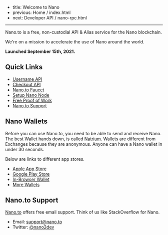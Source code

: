 - title: Welcome to Nano
- previous: Home / index.html
- next: Developer API / nano-rpc.html
-----
Nano.to is a free, non-custodial API & Alias service for the Nano blockchain.

We're on a mission to accelerate the use of Nano around the world.

**Launched September 15th, 2021.**

## **Quick Links**

- [Username API](/username.html)
- [Checkout API](/checkout.html)
- [Nano.to Faucet](/faucet.html)
- [Setup Nano Node](/setup-node.html)
- [Free Proof of Work](/pow.html)
- [Nano.to Support](#nanoto-support)

## Nano Wallets

Before you can use Nano.to, you need to be able to send and receive Nano. The best Wallet hands down, is called [Natrium](https://natrium.io/). Wallets are different from Exchanges because they are anonymous. Anyone can have a Nano wallet in under 30 seconds.

Below are links to different app stores.

- [Apple App Store](https://itunes.apple.com/us/app/natrium/id1451425707?ls=1&mt=8)
- [Google Play Store](https://play.google.com/store/apps/details?id=co.banano.natriumwallet)
- [In-Browser Wallet](https://nault.cc/)
- [More Wallets](https://hub.nano.org/i/wallets/2)

## Nano.to Support

[Nano.to](https://fwd.dev/) offers free email support. Think of us like StackOverflow for Nano. 

- Email: support@nano.to
- Twitter: [@nano2dev](https://twitter.com/nano2dev)